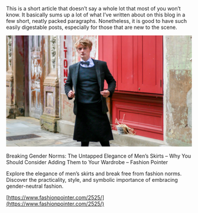 This is a short article that doesn’t say a whole lot that most of you won’t know. It basically sums up a lot of what I’ve written about on this blog in a few short, neatly packed paragraphs. Nonetheless, it is good to have such easily digestable posts, especially for those that are new to the scene.

[](https://www.fashionpointer.com/2525/ "Breaking Gender Norms: The Untapped Elegance of Men’s Skirts - Why You Should Consider Adding Them to Your Wardrobe - Fashion Pointer")

![](1.jpg)

Breaking Gender Norms: The Untapped Elegance of Men’s Skirts – Why You Should Consider Adding Them to Your Wardrobe – Fashion Pointer

Explore the elegance of men’s skirts and break free from fashion norms. Discover the practicality, style, and symbolic importance of embracing gender-neutral fashion.

[https://www.fashionpointer.com/2525/](https://www.fashionpointer.com/2525/)